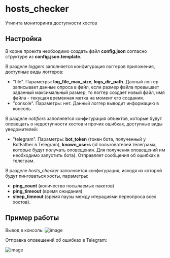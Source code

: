 # hosts_checker

Утилита мониторинга доступности хостов

## Настройка

В корне проекта необходимо создать файл **config.json** согласно структуре из **config.json.template**.  
  
В разделе *loggers* заполняется конфигурация логгеров приложения, доступные виды логгеров:  
- "file". Параметры: **log_file_max_size**, **logs_dir_path**. Данный логгер записывает данные опроса в файл, если размер файла превышает заданный максимальный размер, то логгер создает новый файл, имя файла - текущая временная метка на момент его создания.
- "console". Параметры: нет. Данный логгер выводит информацию в консоль.  
  
В разделе *notifiers* заполняется конфигурация объектов, которые будут оповещать о недоступности хостов и прочих ошибках, доступные виды уведомителей:  
- "telegram". Параметры: **bot_token** (токен бота, полученный у BotFather в Telegram), **known_users** (id пользователей телеграма, которые будут получать оповещения. Для получения оповещений им необходимо запустить бота). Отправляет сообщения об ошибках в телеграм.  
  
В разделе *hosts_checker* заполняется конфигурация, исходя из которой будут пинговаться хосты, параметры:  
- **ping_count** (количество посылаемых пакетов)
- **ping_timeout** (время ожидания)
- **sleep_timeout** (время паузы между итерациями переопроса всех хостов).

## Пример работы

Вывод в консоль:
![image](https://user-images.githubusercontent.com/74009572/223718316-6f1d62f4-d1a2-4f6c-b65c-0d1c4f3b7d6f.png)


Отправка оповещений об ошибках в Telegram:

![image](https://user-images.githubusercontent.com/74009572/223718486-5e9a1234-f717-4598-96f5-dc9ffb0a5272.png)
